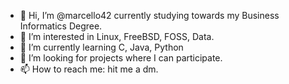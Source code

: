 - 👋 Hi, I’m @marcello42
currently studying towards my Business Informatics Degree.
- 👀 I’m interested in Linux, FreeBSD, FOSS, Data.
- 🌱 I’m currently learning C, Java, Python
- 💞️ I’m looking for projects where I can participate.
- 📫 How to reach me: hit me a dm.

<!---
marcello42/marcello42 is a ✨ special ✨ repository because its `README.md` (this file) appears on your GitHub profile.
You can click the Preview link to take a look at your changes.
--->
